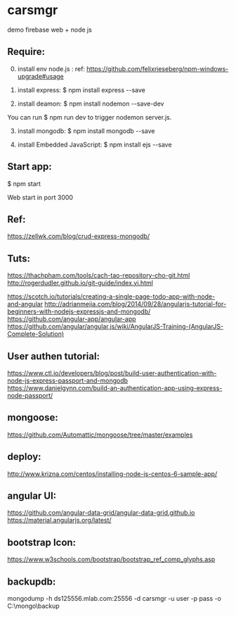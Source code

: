 # carsmgr
demo firebase web + node js

Require:
---------

0. install env node.js :
ref: https://github.com/felixrieseberg/npm-windows-upgrade#usage

1. install express:
$ npm install express --save

2. install deamon:
$ npm install nodemon --save-dev

You can run 
$ npm run dev 
to trigger nodemon server.js.

3. install mongodb:
$ npm install mongodb --save

4. install Embedded JavaScript:
$ npm install ejs --save

Start app:
-----------

$ npm start

Web start in port 3000

Ref:
----

https://zellwk.com/blog/crud-express-mongodb/

Tuts:
-----

https://thachpham.com/tools/cach-tao-repository-cho-git.html
http://rogerdudler.github.io/git-guide/index.vi.html

https://scotch.io/tutorials/creating-a-single-page-todo-app-with-node-and-angular
http://adrianmejia.com/blog/2014/09/28/angularjs-tutorial-for-beginners-with-nodejs-expressjs-and-mongodb/
https://github.com/angular-app/angular-app
https://github.com/angular/angular.js/wiki/AngularJS-Training-(AngularJS-Complete-Solution)

User authen tutorial:
----------------------

https://www.ctl.io/developers/blog/post/build-user-authentication-with-node-js-express-passport-and-mongodb
https://www.danielgynn.com/build-an-authentication-app-using-express-node-passport/

mongoose:
----------

https://github.com/Automattic/mongoose/tree/master/examples

deploy:
-------

http://www.krizna.com/centos/installing-node-js-centos-6-sample-app/

angular UI:
------------

https://github.com/angular-data-grid/angular-data-grid.github.io
https://material.angularjs.org/latest/

bootstrap Icon:
----------------

https://www.w3schools.com/bootstrap/bootstrap_ref_comp_glyphs.asp

backupdb:
------------

mongodump -h ds125556.mlab.com:25556 -d carsmgr -u user -p pass -o C:\\mongo\\backup
